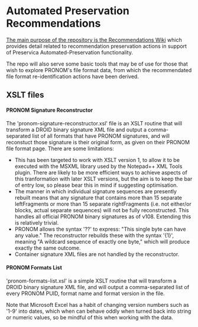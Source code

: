 # Automated Preservation Recommendations
[The main purpose of the repository is the Recommendations Wiki](https://github.com/preservica/automated-preservation-recommendations/wiki) which provides detail related to recommendation preservation actions in support of Preservica Automated-Preservation functionality. 

The repo will also serve some basic tools that may be of use for those that wish to explore PRONOM's file format data, from which the recommendated file format re-identification actions have been derived.

## XSLT files

#### PRONOM Signature Reconstructor

The 'pronom-signature-reconstructor.xsl' file is an XSLT routine that will transform a DROID binary signature XML file and output a comma-separated list of all formats that have PRONOM signatures, and will reconstuct those signature is their original form, as given on their PRONOM file format page. There are some limitations:

* This has been targeted to work with XSLT version 1, to allow it to be executed with the MSXML library used by the Notepad++ XML Tools plugin. There are likely to be more efficient ways to achieve aspects of this tranformation with later XSLT versions, but the aim is to keep the bar of entry low, so please bear this in mind if suggesting optimisation.
* The manner in which individual signature sequences are presently rebuilt means that any signature that contains more than 15 separate leftFragments or more than 15 separate rightFragments (i.e. not either/or blocks, actual separate sequences) will not be fully reconstructed. This handles all official PRONOM binary signatures as of v108. Extending this is relatively trivial.
* PRONOM allows the syntax '??' to express: "This single byte can have any value." The reconstructor rebuilds these with the syntax '{1}', meaning "A wildcard sequence of exactly one byte," which will produce exactly the same outcome.
* Container signature XML files are not handled by the reconstructor.

#### PRONOM Formats List

'pronom-formats-list.xsl' is a simple XSLT routine that will transform a DROID binary signature XML file, and will output a comma-separated list of every PRONOM PUID, format name and format version in the file.

Note that Microsoft Excel has a habit of changing version numbers such as '1-9' into dates, which when can behave oddly when turned back into string or numeric values, so be mindful of this when working with the data.
